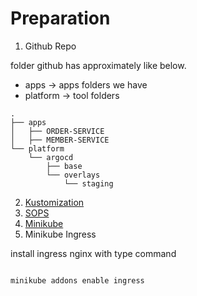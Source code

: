 # Preparation



1. ​Github Repo​

folder github has approximately like below.&#x20;

* apps ->  apps folders we have
* platform -> tool folders

```
.
├── apps
│   ├── ORDER-SERVICE
│   ├── MEMBER-SERVICE
└── platform
    └── argocd
        ├── base
        └── overlays
            └── staging
```

2. [Kustomization](https://kubectl.docs.kubernetes.io/installation/kustomize/)
3. [SOPS](https://github.com/getsops/sops)
4. ​[Minikube](https://minikube.sigs.k8s.io/docs/start/?arch=%2Fmacos%2Farm64%2Fstable%2Fbinary+download)
5. Minikube Ingress

install ingress nginx with type command

```

minikube addons enable ingress
```
